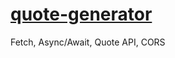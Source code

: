 # [quote-generator](https://ralucaelisabetar.github.io/quote-generator)
Fetch, Async/Await, Quote API, CORS
